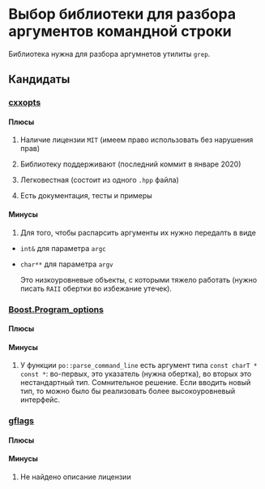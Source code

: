 # Выбор библиотеки для разбора аргументов командной строки

Библиотека нужна для разбора аргумнетов утилиты `grep`.

## Кандидаты

### [cxxopts](https://github.com/jarro2783/cxxopts)

#### Плюсы

1) Наличие лицензии `MIT` (имеем право использовать без нарушения прав)

2) Библиотеку поддерживают (последний коммит в январе 2020)

3) Легковестная (состоит из одного `.hpp` файла)

4) Есть документация, тесты и примеры

#### Минусы

1) Для того, чтобы распарсить аргументы их нужно передалть в виде

* `int&` для параметра `argc`

* `char**` для параметра `argv`

    Это низкоуровневые объекты, с которыми тяжело работать (нужно писать `RAII` обертки
во избежание утечек).

### [Boost.Program_options](https://www.boost.org/doc/libs/1_61_0/doc/html/program_options.html)

#### Плюсы

#### Минусы

1) У функции `po::parse_command_line` есть аргумент типа 
`const charT * const *`: во-первых, это указатель (нужна обертка), во вторых
это нестандартный тип. Сомнительное решение. Если вводить новый тип, то можно 
было бы реализовать более высокоуровневый интерфейс.

### [gflags](https://gflags.github.io/gflags/)

#### Плюсы

#### Минусы

1) Не найдено описание лицензии
